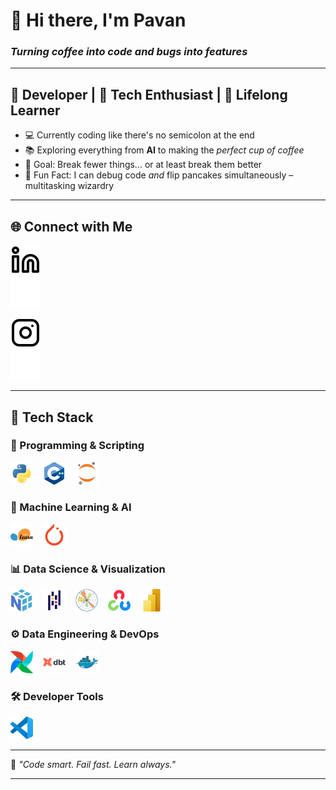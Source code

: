 # 👋 Hi there, I'm **Pavan**  
### *Turning coffee into code and bugs into features*

---

## 🚀 Developer | 🧠 Tech Enthusiast | 🎯 Lifelong Learner  

- 💻 Currently coding like there's no semicolon at the end  
- 📚 Exploring everything from **AI** to making the *perfect cup of coffee*  
- 🎯 Goal: Break fewer things... or at least break them better  
- 🧙 Fun Fact: I can debug code *and* flip pancakes simultaneously – multitasking wizardry  
<!-- - 🛠️ Latest Project: **[Code Like a Pro, Cry Like a Human][project]** -->

---

## 🌐 Connect with Me  

<!-- [![Website - Light](./img/globe-light.svg)](#gh-light-mode-only)   -->
<!-- [![Website - Dark](./img/globe-dark.svg)](#gh-dark-mode-only)   -->

[![LinkedIn - Light](./img/linkedin-light.svg)](https://linkedin.com/in/pavankumarkadambala#gh-light-mode-only)  
[![LinkedIn - Dark](./img/linkedin-dark.svg)](https://linkedin.com/in/pavankumarkadambala#gh-dark-mode-only)  

[![Instagram - Light](./img/instagram-light.svg)](https://www.instagram.com/pavann._.kumarrr#gh-light-mode-only)  
[![Instagram - Dark](./img/instagram-dark.svg)](https://www.instagram.com/pavann._.kumarrr#gh-dark-mode-only)

---

## 🧰 Tech Stack  

### 🧠 Programming & Scripting  
<p align="left">  
  <img src="./img/Python.svg" alt="Python" width="36px" style="padding-right:12px;" />  
  <img src="./img/C++%20(CPlusPlus).svg" alt="C++" width="36px" style="padding-right:12px;" />  
  <img src="./img/Jupyter.svg" alt="Jupyter" width="36px" style="padding-right:12px;" />  
</p>

### 🔬 Machine Learning & AI  
<p align="left">  
  <img src="./img/scikit-learn.svg" alt="Scikit-Learn" width="36px" style="padding-right:12px;" />  
  <img src="./img/PyTorch.svg" alt="PyTorch" width="36px" style="padding-right:12px;" />  
</p>

### 📊 Data Science & Visualization  
<p align="left">  
  <img src="./img/NumPy.svg" alt="NumPy" width="36px" style="padding-right:12px;" />  
  <img src="./img/Pandas.svg" alt="Pandas" width="36px" style="padding-right:12px;" />  
  <img src="./img/Matplotlib.svg" alt="Matplotlib" width="36px" style="padding-right:12px;" />  
  <img src="./img/OpenCV.svg" alt="OpenCV" width="36px" style="padding-right:12px;" />  
  <img src="./img/power-bi-icon.svg" alt="Power BI" width="36px" style="padding-right:12px;" />  
</p>

### ⚙️ Data Engineering & DevOps  
<p align="left">  
  <img src="./img/Apache%20Airflow.svg" alt="Apache Airflow" width="36px" style="padding-right:12px;" />  
  <img src="./img/Dbt--Streamline-Svg-Logos.svg" alt="dbt" width="36px" style="padding-right:12px;" />  
  <img src="./img/Docker.svg" alt="Docker" width="36px" style="padding-right:12px;" />  
</p>

### 🛠️ Developer Tools  
<p align="left">  
  <img src="./img/Visual%20Studio%20Code%20(VS%20Code).svg" alt="VS Code" width="36px" style="padding-right:12px;" />  
</p>

---

📌 *"Code smart. Fail fast. Learn always."*

---